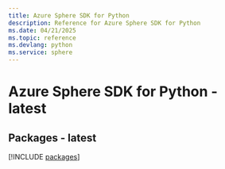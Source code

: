 ```yaml
---
title: Azure Sphere SDK for Python
description: Reference for Azure Sphere SDK for Python
ms.date: 04/21/2025
ms.topic: reference
ms.devlang: python
ms.service: sphere
---
```

# Azure Sphere SDK for Python - latest
## Packages - latest
[!INCLUDE [packages](sphere-index.md)]